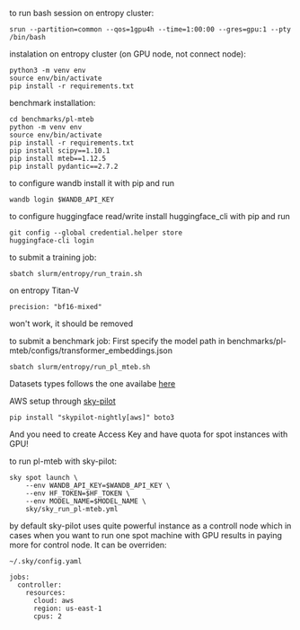 to run bash session on entropy cluster:
```
srun --partition=common --qos=1gpu4h --time=1:00:00 --gres=gpu:1 --pty /bin/bash
```

instalation on entropy cluster (on GPU node, not connect node):
```
python3 -m venv env
source env/bin/activate
pip install -r requirements.txt
```

benchmark installation:
```
cd benchmarks/pl-mteb
python -m venv env
source env/bin/activate
pip install -r requirements.txt
pip install scipy==1.10.1
pip install mteb==1.12.5
pip install pydantic==2.7.2
```

to configure wandb install it with pip and run
```
wandb login $WANDB_API_KEY
```

to configure huggingface read/write install huggingface_cli with pip and run
```
git config --global credential.helper store
huggingface-cli login
```

to submit a training job:
```
sbatch slurm/entropy/run_train.sh
```

on entropy Titan-V
```
precision: "bf16-mixed"
```
won't work, it should be removed

to submit a benchmark job:
First specify the model path in benchmarks/pl-mteb/configs/transformer_embeddings.json
```
sbatch slurm/entropy/run_pl_mteb.sh
```

Datasets types follows the one availabe [here](https://huggingface.co/datasets/sentence-transformers/embedding-training-data)


AWS setup through [sky-pilot](https://skypilot.readthedocs.io/en/latest/getting-started/installation.html)
```
pip install "skypilot-nightly[aws]" boto3
```
And you need to create Access Key and have quota for spot instances with GPU!

to run pl-mteb with sky-pilot:
```
sky spot launch \
    --env WANDB_API_KEY=$WANDB_API_KEY \
    --env HF_TOKEN=$HF_TOKEN \
    --env MODEL_NAME=$MODEL_NAME \
    sky/sky_run_pl-mteb.yml
```

by default sky-pilot uses quite powerful instance as a controll node which in cases when you want to run one spot machine with GPU results in paying more for control node.
It can be overriden:
```
~/.sky/config.yaml

jobs:
  controller:
    resources:
      cloud: aws
      region: us-east-1
      cpus: 2
```
